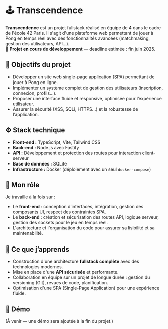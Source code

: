 # 🕹️ Transcendence

**Transcendence** est un projet fullstack réalisé en équipe de 4 dans le cadre de l'école 42 Paris. Il s'agit d'une plateforme web permettant de jouer à Pong en temps réel avec des fonctionnalités avancées (matchmaking, gestion des utilisateurs, API...).  
🚧 **Projet en cours de développement** — deadline estimée : fin juin 2025.

## 🌟 Objectifs du projet

- Développer un site web single-page application (SPA) permettant de jouer à Pong en ligne.
- Implémenter un système complet de gestion des utilisateurs (inscription, connexion, profils...).
- Proposer une interface fluide et responsive, optimisée pour l’expérience utilisateur.
- Assurer la sécurité (XSS, SQLi, HTTPS...) et la robustesse de l’application.

## ⚙️ Stack technique

- **Front-end :** TypeScript, Vite, Tailwind CSS  
- **Back-end :** Node.js avec Fastify  
- **API :** Développement et protection des routes pour interaction client-serveur  
- **Base de données :** SQLite  
- **Infrastructure :** Docker (déploiement avec un seul `docker-compose`)

## 👥 Mon rôle

Je travaille à la fois sur :
- Le **front-end** : conception d’interfaces, intégration, gestion des composants UI, respect des contraintes SPA.
- Le **back-end** : création et sécurisation des routes API, logique serveur, gestion des sockets pour le jeu en temps réel.
- L'architecture et l'organisation du code pour assurer sa lisibilité et sa maintenabilité.

## 📝 Ce que j’apprends

- Construction d'une architecture **fullstack complète** avec des technologies modernes.
- Mise en place d'une **API sécurisée** et performante.
- Collaboration en équipe sur un projet de longue durée : gestion du versioning (Git), revues de code, planification.
- Optimisation d'une SPA (Single-Page Application) pour une expérience fluide.

## 🚀 Démo

(À venir — une démo sera ajoutée à la fin du projet.)
